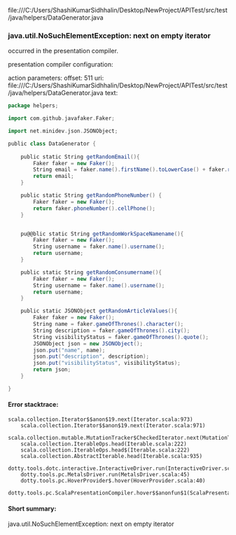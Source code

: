 file:///C:/Users/ShashiKumarSidhhalin/Desktop/NewProject/APITest/src/test/java/helpers/DataGenerator.java
### java.util.NoSuchElementException: next on empty iterator

occurred in the presentation compiler.

presentation compiler configuration:


action parameters:
offset: 511
uri: file:///C:/Users/ShashiKumarSidhhalin/Desktop/NewProject/APITest/src/test/java/helpers/DataGenerator.java
text:
```scala
package helpers;

import com.github.javafaker.Faker;

import net.minidev.json.JSONObject;

public class DataGenerator {
    
    public static String getRandomEmail(){
        Faker faker = new Faker();
        String email = faker.name().firstName().toLowerCase() + faker.random().nextInt(0, 100) + "@test.com";
        return email;
    }

    public static String getRandomPhoneNumber() {
        Faker faker = new Faker();
        return faker.phoneNumber().cellPhone();  
    }


    pu@@blic static String getRandomWorkSpaceNamename(){
        Faker faker = new Faker();
        String username = faker.name().username();
        return username;
    }

    public static String getRandomConsumername(){
        Faker faker = new Faker();
        String username = faker.name().username();
        return username;
    }

    public static JSONObject getRandomArticleValues(){
        Faker faker = new Faker();
        String name = faker.gameOfThrones().character();
        String description = faker.gameOfThrones().city();
        String visibilityStatus = faker.gameOfThrones().quote();
        JSONObject json = new JSONObject();
        json.put("name", name);
        json.put("description", description);
        json.put("visibilityStatus", visibilityStatus);
        return json;
    }

}
```



#### Error stacktrace:

```
scala.collection.Iterator$$anon$19.next(Iterator.scala:973)
	scala.collection.Iterator$$anon$19.next(Iterator.scala:971)
	scala.collection.mutable.MutationTracker$CheckedIterator.next(MutationTracker.scala:76)
	scala.collection.IterableOps.head(Iterable.scala:222)
	scala.collection.IterableOps.head$(Iterable.scala:222)
	scala.collection.AbstractIterable.head(Iterable.scala:935)
	dotty.tools.dotc.interactive.InteractiveDriver.run(InteractiveDriver.scala:164)
	dotty.tools.pc.MetalsDriver.run(MetalsDriver.scala:45)
	dotty.tools.pc.HoverProvider$.hover(HoverProvider.scala:40)
	dotty.tools.pc.ScalaPresentationCompiler.hover$$anonfun$1(ScalaPresentationCompiler.scala:376)
```
#### Short summary: 

java.util.NoSuchElementException: next on empty iterator
